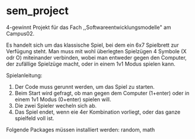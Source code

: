 # sem_project

4-gewinnt Projekt für das Fach ,,Softwareentwicklungsmodelle" am Campus02.

Es handelt sich um das klassische Spiel, bei dem ein 6x7 Spielbrett zur Verfügung steht.
Man muss mit wohl überlegten Spielzügen 4 Symbole (X odr O) miteinander verbinden, wobei man entweder gegen den Computer, der zufällige Spielzüge macht, oder in einem 1v1 Modus spielen kann.

Spielanleitung:
1. Der Code muss gerunnt werden, um das Spiel zu starten.
2. Beim Start wird gefragt, ob man gegen dem Computer (1+enter) oder in einem 1v1 Modus (0+enter) spielen will.
3. Die zwei Spieler wecheln sich ab.
4. Das Spiel endet, wenn eie 4er Kombination vorliegt, oder das ganze spielfeld voll ist.

Folgende Packages müssen installiert werden: random, math
